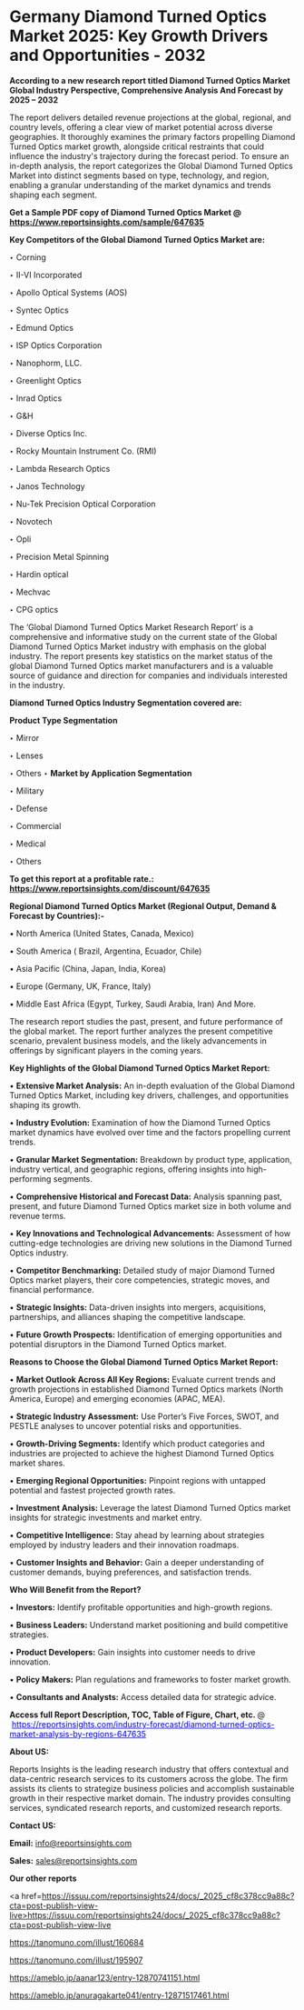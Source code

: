# Germany Diamond Turned Optics Market 2025: Key Growth Drivers and Opportunities - 2032

<strong>According to a new research report titled Diamond Turned Optics Market Global Industry Perspective, Comprehensive Analysis And Forecast by 2025 – 2032</strong>

The report delivers detailed revenue projections at the global, regional, and country levels, offering a clear view of market potential across diverse geographies. It thoroughly examines the primary factors propelling Diamond Turned Optics market growth, alongside critical restraints that could influence the industry's trajectory during the forecast period. To ensure an in-depth analysis, the report categorizes the Global Diamond Turned Optics Market into distinct segments based on type, technology, and region, enabling a granular understanding of the market dynamics and trends shaping each segment.

<strong>Get a Sample PDF copy of Diamond Turned Optics Market </strong><strong>@<a href=https://www.reportsinsights.com/sample/647635 style=color:#0000ff;> https://www.reportsinsights.com/sample/647635</a></strong></font>

<strong>Key Competitors of the Global Diamond Turned Optics Market are:</strong>

‣ Corning

‣ II-VI Incorporated

‣ Apollo Optical Systems (AOS)

‣ Syntec Optics

‣ Edmund Optics

‣ ISP Optics Corporation

‣ Nanophorm, LLC.

‣ Greenlight Optics

‣ Inrad Optics

‣ G&H

‣ Diverse Optics Inc.

‣ Rocky Mountain Instrument Co. (RMI)

‣ Lambda Research Optics

‣ Janos Technology

‣ Nu-Tek Precision Optical Corporation

‣ Novotech

‣ Opli

‣ Precision Metal Spinning

‣ Hardin optical

‣ Mechvac

‣ CPG optics

The ‘Global Diamond Turned Optics Market Research Report’ is a comprehensive and informative study on the current state of the Global Diamond Turned Optics Market industry with emphasis on the global industry. The report presents key statistics on the market status of the global Diamond Turned Optics market manufacturers and is a valuable source of guidance and direction for companies and individuals interested in the industry.

<strong>Diamond Turned Optics Industry Segmentation covered are:</strong>

<strong>Product Type Segmentation</strong>

‣ Mirror

‣ Lenses

‣ Others
‣ 
<strong>Market by Application Segmentation</strong>

‣ Military

‣ Defense

‣ Commercial

‣ Medical

‣ Others

<strong>To get this report at a profitable rate.: <a href=https://www.reportsinsights.com/discount/647635 style=color:#0000ff;>https://www.reportsinsights.com/discount/647635</a></strong></font>

<strong>Regional Diamond Turned Optics Market (Regional Output, Demand &amp; Forecast by Countries):-</strong>

• North America (United States, Canada, Mexico)

• South America ( Brazil, Argentina, Ecuador, Chile)

• Asia Pacific (China, Japan, India, Korea)

• Europe (Germany, UK, France, Italy)

• Middle East Africa (Egypt, Turkey, Saudi Arabia, Iran) And More.

The research report studies the past, present, and future performance of the global market. The report further analyzes the present competitive scenario, prevalent business models, and the likely advancements in offerings by significant players in the coming years.

<strong>Key Highlights of the Global Diamond Turned Optics Market Report:</strong>

• <strong>Extensive Market Analysis:</strong> An in-depth evaluation of the Global Diamond Turned Optics Market, including key drivers, challenges, and opportunities shaping its growth.

• <strong>Industry Evolution:</strong> Examination of how the Diamond Turned Optics market dynamics have evolved over time and the factors propelling current trends.

• <strong>Granular Market Segmentation:</strong> Breakdown by product type, application, industry vertical, and geographic regions, offering insights into high-performing segments.

• <strong>Comprehensive Historical and Forecast Data:</strong> Analysis spanning past, present, and future Diamond Turned Optics market size in both volume and revenue terms.

• <strong>Key Innovations and Technological Advancements:</strong> Assessment of how cutting-edge technologies are driving new solutions in the Diamond Turned Optics industry.

• <strong>Competitor Benchmarking:</strong> Detailed study of major Diamond Turned Optics market players, their core competencies, strategic moves, and financial performance.

• <strong>Strategic Insights:</strong> Data-driven insights into mergers, acquisitions, partnerships, and alliances shaping the competitive landscape.

• <strong>Future Growth Prospects:</strong> Identification of emerging opportunities and potential disruptors in the Diamond Turned Optics market.

<strong>Reasons to Choose the Global Diamond Turned Optics Market Report:</strong>

• <strong>Market Outlook Across All Key Regions:</strong> Evaluate current trends and growth projections in established Diamond Turned Optics markets (North America, Europe) and emerging economies (APAC, MEA).

• <strong>Strategic Industry Assessment:</strong> Use Porter’s Five Forces, SWOT, and PESTLE analyses to uncover potential risks and opportunities.

• <strong>Growth-Driving Segments:</strong> Identify which product categories and industries are projected to achieve the highest Diamond Turned Optics market shares.

• <strong>Emerging Regional Opportunities:</strong> Pinpoint regions with untapped potential and fastest projected growth rates.

• <strong>Investment Analysis:</strong> Leverage the latest Diamond Turned Optics market insights for strategic investments and market entry.

• <strong>Competitive Intelligence:</strong> Stay ahead by learning about strategies employed by industry leaders and their innovation roadmaps.

• <strong>Customer Insights and Behavior:</strong> Gain a deeper understanding of customer demands, buying preferences, and satisfaction trends.

<strong>Who Will Benefit from the Report?</strong>

• <strong>Investors:</strong> Identify profitable opportunities and high-growth regions.

• <strong>Business Leaders:</strong> Understand market positioning and build competitive strategies.

• <strong>Product Developers:</strong> Gain insights into customer needs to drive innovation.

• <strong>Policy Makers:</strong> Plan regulations and frameworks to foster market growth.

• <strong>Consultants and Analysts:</strong> Access detailed data for strategic advice.
</ul>
<strong>Access full Report Description, TOC, Table of Figure, Chart, etc. </strong>@  <a href=https://reportsinsights.com/industry-forecast/diamond-turned-optics-market-analysis-by-regions-647635 style=color:#0000ff;>https://reportsinsights.com/industry-forecast/diamond-turned-optics-market-analysis-by-regions-647635</a></font>

<strong><strong>About US</strong>:</strong>

Reports Insights is the leading research industry that offers contextual and data-centric research services to its customers across the globe. The firm assists its clients to strategize business policies and accomplish sustainable growth in their respective market domain. The industry provides consulting services, syndicated research reports, and customized research reports.

<strong>Contact US:</strong>

<p class=""""><b>Email:</b> <a href=mailto:info@reportsinsights.com>info@reportsinsights.com</a></p>
<p class=""""><b>Sales:</b> <a href=mailto:sales@reportsinsights.com>sales@reportsinsights.com</a></p>

<strong>Our other reports</strong>

<a href=https://issuu.com/reportsinsights24/docs/_2025_cf8c378cc9a88c?cta=post-publish-view-live>https://issuu.com/reportsinsights24/docs/_2025_cf8c378cc9a88c?cta=post-publish-view-live</a>

<a href=https://tanomuno.com/illust/160684>https://tanomuno.com/illust/160684</a>

<a href=https://tanomuno.com/illust/195907>https://tanomuno.com/illust/195907</a>

<a href=https://ameblo.jp/aanar123/entry-12870741151.html>https://ameblo.jp/aanar123/entry-12870741151.html</a>

<a href=https://ameblo.jp/anuragakarte041/entry-12871517461.html>https://ameblo.jp/anuragakarte041/entry-12871517461.html</a>
